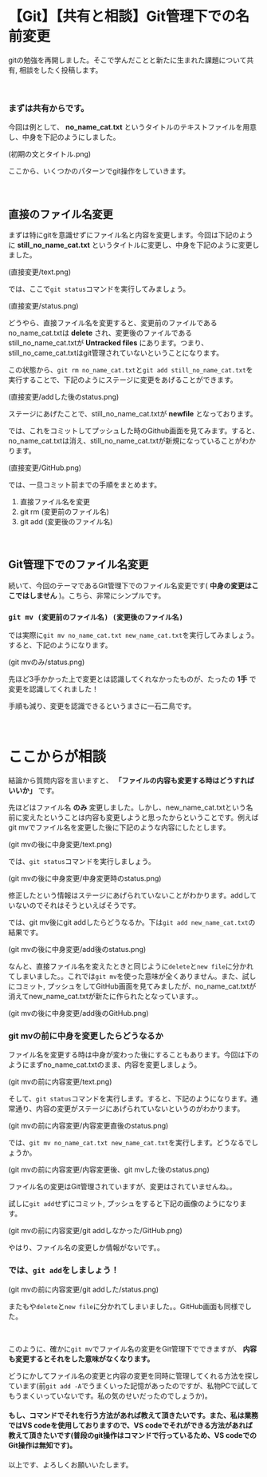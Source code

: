 # 【Git】【共有と相談】Git管理下での名前変更

gitの勉強を再開しました。そこで学んだことと新たに生まれた課題について共有, 相談をしたく投稿します。

<br>

### まずは共有からです。

今回は例として、 **no_name_cat.txt** というタイトルのテキストファイルを用意し、中身を下記のようにしました。

(初期の文とタイトル.png)

ここから、いくつかのパターンでgit操作をしていきます。

<br>

## 直接のファイル名変更
まずは特にgitを意識せずにファイル名と内容を変更します。今回は下記のように **still_no_name_cat.txt** というタイトルに変更し、中身を下記のように変更しました。

(直接変更/text.png)

では、ここで`git status`コマンドを実行してみましょう。

(直接変更/status.png)

どうやら、直接ファイル名を変更すると、変更前のファイルであるno_name_cat.txtは **delete** され、変更後のファイルであるstill_no_name_cat.txtが **Untracked files** にあります。つまり、still_no_came_cat.txtはgit管理されていないということになります。

この状態から、`git rm no_name_cat.txt`と`git add still_no_name_cat.txt`を実行することで、下記のようにステージに変更をあげることができます。

(直接変更/addした後のstatus.png)

ステージにあげたことで、still_no_name_cat.txtが **newfile** となっております。

では、これをコミットしてプッシュした時のGithub画面を見てみます。すると、no_name_cat.txtは消え、still_no_name_cat.txtが新規になっていることがわかります。

(直接変更/GitHub.png)

では、一旦コミット前までの手順をまとめます。
1. 直接ファイル名を変更
2. git rm (変更前のファイル名)
3. git add (変更後のファイル名)

<br>

## Git管理下でのファイル名変更

続いて、今回のテーマであるGit管理下でのファイル名変更です( **中身の変更はここではしません** )。こちら、非常にシンプルです。
### `git mv (変更前のファイル名) (変更後のファイル名)`
では実際に`git mv no_name_cat.txt new_name_cat.txt`を実行してみましょう。すると、下記のようになります。

(git mvのみ/status.png)

先ほど3手かかった上で変更とは認識してくれなかったものが、たったの **1手** で変更を認識してくれました！

手順も減り、変更を認識できるというまさに一石二鳥です。

<br>

# ここからが相談

結論から質問内容を言いますと、 **「ファイルの内容も変更する時はどうすればいいか」** です。

先ほどはファイル名 **のみ** 変更しました。しかし、new_name_cat.txtという名前に変えたということは内容も変更しようと思ったからということです。例えばgit mvでファイル名を変更した後に下記のような内容にしたとします。

(git mvの後に中身変更/text.png)

では、`git status`コマンドを実行しましょう。

(git mvの後に中身変更/中身変更時のstatus.png)

修正したという情報はステージにあげられていないことがわかります。addしていないのでそれはそうといえばそうです。

では、git mv後にgit addしたらどうなるか。下は`git add new_name_cat.txt`の結果です。

(git mvの後に中身変更/add後のstatus.png)

なんと、直接ファイル名を変えたときと同じように`delete`と`new file`に分かれてしまいました。。これでは`git mv`を使った意味が全くありません。また、試しにコミット, プッシュをしてGitHub画面を見てみましたが、no_name_cat.txtが消えてnew_name_cat.txtが新たに作られたとなっています。。

(git mvの後に中身変更/add後のGitHub.png)

### git mvの前に中身を変更したらどうなるか

ファイル名を変更する時は中身が変わった後にすることもあります。今回は下のようにまずno_name_cat.txtのまま、内容を変更しましょう。

(git mvの前に内容変更/text.png)

そして、`git status`コマンドを実行します。すると、下記のようになります。通常通り、内容の変更がステージにあげられていないというのがわかります。

(git mvの前に内容変更/内容変更直後のstatus.png)

では、`git mv no_name_cat.txt new_name_cat.txt`を実行します。どうなるでしょうか。

(git mvの前に内容変更/内容変更後、git mvした後のstatus.png)

ファイル名の変更はGit管理されていますが、変更はされていませんね。。

試しに`git add`せずにコミット, プッシュをすると下記の画像のようになります。

(git mvの前に内容変更/git addしなかった/GitHub.png)

やはり、ファイル名の変更しか情報がないです。。

### では、`git add`をしましょう！

(git mvの前に内容変更/git addした/status.png)

またもや`delete`と`new file`に分かれてしまいました。。GitHub画面も同様でした。

<br>

このように、確かに`git mv`でファイル名の変更をGit管理下でできますが、 **内容も変更するとそれをした意味がなくなります。**

どうにかしてファイル名の変更と内容の変更を同時に管理してくれる方法を探しています(前`git add -A`でうまくいった記憶があったのですが、私物PCで試してもうまくいっていないです。私の気のせいだったのでしょうか)。

#### もし、コマンドでそれを行う方法があれば教えて頂きたいです。また、私は業務ではVS codeを使用しておりますので、VS codeでそれができる方法があれば教えて頂きたいです(普段のgit操作はコマンドで行っているため、VS codeでのGit操作は無知です)。

以上です、よろしくお願いいたします。